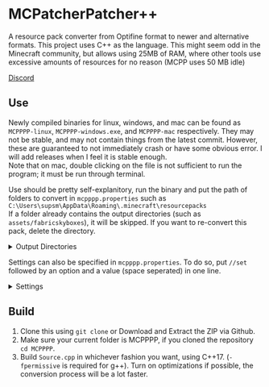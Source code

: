 # MCPatcherPatcher++
A resource pack converter from Optifine format to newer and alternative formats. This project uses C++ as the language. This might seem odd in the Minecraft community, but allows using 25MB of RAM, where other tools use excessive amounts of resources for no reason (MCPP uses 50 MB idle)  
  
[Discord](https://discord.gg/waXJDswsaR)  
## Use
Newly compiled binaries for linux, windows, and mac can be found as `MCPPPP-linux`, `MCPPPP-windows.exe`, and `MCPPPP-mac` respectively. They may not be stable, and may not contain things from the latest commit. However, these are guaranteed to not immediately crash or have some obvious error. I will add releases when I feel it is stable enough.  
Note that on mac, double clicking on the file is not sufficient to run the program; it must be run through terminal.  
  
Use should be pretty self-explanitory, run the binary and put the path of folders to convert in `mcpppp.properties` such as `C:\Users\supsm\AppData\Roaming\.minecraft\resourcepacks`  
If a folder already contains the output directories (such as `assets/fabricskyboxes`), it will be skipped. If you want to re-convert this pack, delete the directory.  
<details>
  <summary>Output Directories</summary>

  Fabricskyboxes: `assets/fabricskyboxes/sky`  
  Variated Mob Textures: `assets/minecraft/varied/textures/entity`  
</details>

Settings can also be specified in `mcpppp.properties`. To do so, put `//set` followed by an option and a value (space seperated) in one line.  
<details>
  <summary>Settings</summary>

  | Name              | Values/Type      | Description                                                                                                            | Default   |
  |:-----------------:|:----------------:|:----------------------------------------------------------------------------------------------------------------------:|:---------:|
  | `pauseOnExit`    | `true`, `false` | Wait for enter/key to be pressed once execution has been finished                                                      | `true`   |
  | `log`             | String           | A log file where logs will be stored                                                                                   | -        |
  | `timestamp`      | `true`, `false` | Timestamp console (Logs will always be timestamped)                                                                    | `false`  |
  | `autoDeleteTemp` | `true`, `false` | Automatically delete `mcpppp-temp` folder on startup                                                                  | `false` |
  | `outputLevel`    | Integer, `1-5`   | How much info should be outputted <br>`1` - Spam <br>`2` - Info <br>`3` - Important <br>`4` - Warning <br>`5` - Error | `3`      |
  | `logLevel`       | Integer, `1-5`   | Same as `outputLevel`, but for logs <br>Has no effect if no log file is set                                           | `2`     |
</details>


## Build
1. Clone this using `git clone` or Download and Extract the ZIP via Github.  
2. Make sure your current folder is MCPPPP, if you cloned the repository `cd MCPPPP`.  
3. Build `Source.cpp` in whichever fashion you want, using C++17. (`-fpermissive` is required for g++). Turn on optimizations if possible, the conversion process will be a lot faster.  
